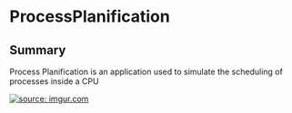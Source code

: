 # ProcessPlanification

## Summary

 Process Planification is an application used to simulate the scheduling of processes inside a CPU
 
<a href="https://imgur.com/m6Pjvqw"><img src="https://i.imgur.com/m6Pjvqw.png" title="source: imgur.com" /></a>
<!--stackedit_data:
eyJoaXN0b3J5IjpbMzEzNDc2OTg5LDE0ODQwNzEzOTZdfQ==
-->